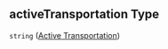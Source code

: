 ## activeTransportation Type

`string` ([Active Transportation](config-properties-filter-widget-configuration-properties-primary-checkbox-labels-properties-mode-type-labels-properties-active-transportation.md))
